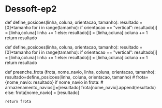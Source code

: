 # Dessoft-ep2

def define_posicoes(linha, coluna, orientacao, tamanho):
    resultado = [0]*tamanho
    for i in range(tamanho):
        if orientacao == "vertical":
            resultado[i] = [linha,coluna]
            linha += 1
        else:
            resultado[i] = [linha,coluna]
            coluna += 1
    return resultado

def define_posicoes(linha, coluna, orientacao, tamanho):
    resultado = [0]*tamanho
    for i in range(tamanho):
        if orientacao == "vertical":
            resultado[i] = [linha,coluna]
            linha += 1
        else:
            resultado[i] = [linha,coluna]
            coluna += 1
    return resultado

def preenche_frota (frota, nome_navio, linha, coluna, orientacao, tamanho):
    resultado=define_posicoes(linha, coluna, orientacao, tamanho)
    # frota={nome_navio: resultado}
    if nome_navio in frota:
        # armazenamento_navios[]=[resultado]
        frota[nome_navio].append(resultado)
    else:
        frota[nome_navio] = [resultado]

    return frota

